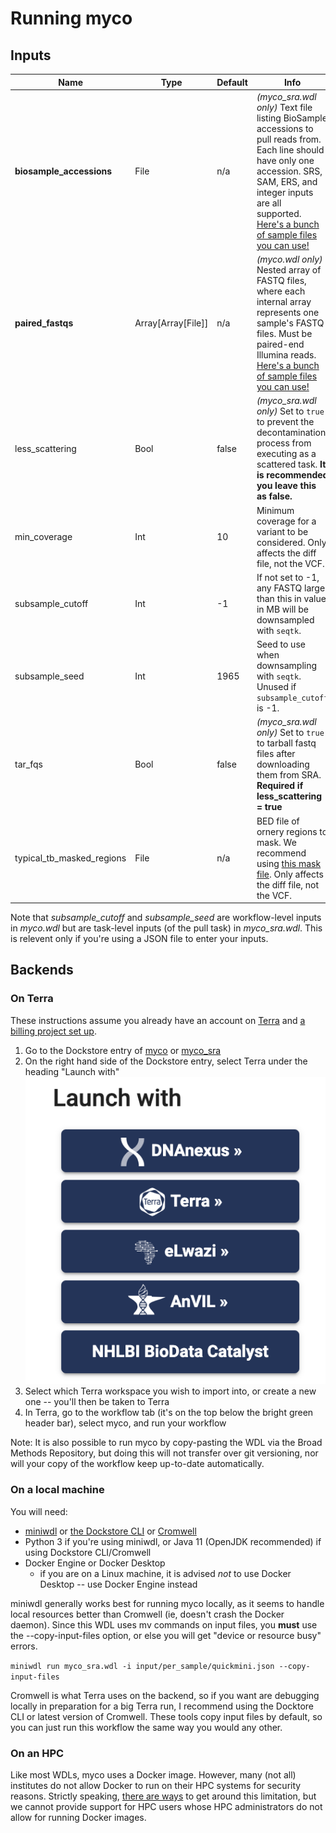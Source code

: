# Running myco

## Inputs
| Name                        | Type                | Default | Info                                                                                                                                                                                                                                                                        |
|---------------------------  |-----------------    |-------- |---------------------------------------------------------------------------------------------------------------------------------------------------------------------------------------------------------------------------------------------------------------------------  |
| **biosample_accessions**    | File                | n/a     | *(myco_sra.wdl only)* Text file listing BioSample accessions to pull reads from. Each line should have only one accession. SRS, SAM, ERS, and integer inputs are all supported. [Here's a bunch of sample files you can use!](https://github.com/aofarrel/SRANWRP/tree/main/inputs/quick_tests)   |
| **paired_fastqs**           | Array[Array[File]]  | n/a     | *(myco.wdl only)* Nested array of FASTQ files, where each internal array represents one sample's FASTQ files. Must be paired-end Illumina reads. [Here's a bunch of sample files you can use!](https://github.com/aofarrel/SRANWRP/tree/main/inputs/quick_tests) |
| less_scattering             | Bool                | false   | *(myco_sra.wdl only)* Set to `true` to prevent the decontamination process from executing as a scattered task. **It is recommended you leave this as false.**                   |
| min_coverage                | Int                 | 10      | Minimum coverage for a variant to be considered. Only affects the diff file, not the VCF.     |
| subsample_cutoff            | Int                 | -1      | If not set to -1, any FASTQ larger than this in value in MB will be downsampled with `seqtk`.     |
| subsample_seed              | Int                 | 1965    | Seed to use when downsampling with `seqtk`. Unused if `subsample_cutoff` is -1.   |
| tar_fqs                     | Bool                | false   | *(myco_sra.wdl only)* Set to `true` to tarball fastq files after downloading them from SRA. **Required if less_scattering = true**   |
| typical_tb_masked_regions   | File                | n/a     | BED file of ornery regions to mask. We recommend using [this mask file](https://github.com/iqbal-lab-org/cryptic_tb_callable_mask/blob/43ec21319209b23f648f32e4868bdf07cf09f2a0/R00000039_repregions.bed). Only affects the diff file, not the VCF.                      |

Note that *subsample_cutoff* and *subsample_seed* are workflow-level inputs in *myco.wdl* but are task-level inputs (of the pull task) in *myco_sra.wdl*. This is relevent only if you're using a JSON file to enter your inputs.

## Backends

### On Terra
These instructions assume you already have an account on [Terra](https://terra.bio/) and [a billing project set up](https://support.terra.bio/hc/en-us/articles/360026182251-How-to-set-up-billing-in-Terra).
1. Go to the Dockstore entry of [myco](https://dockstore.org/workflows/github.com/aofarrel/myco/myco:main?tab=info) or [myco_sra](https://dockstore.org/workflows/github.com/aofarrel/myco/myco_sra:main?tab=info)
2. On the right hand side of the Dockstore entry, select Terra under the heading "Launch with" ![screenshot of launch with UI in Dockstore](./launch_with.png)
3. Select which Terra workspace you wish to import into, or create a new one -- you'll then be taken to Terra
4. In Terra, go to the workflow tab (it's on the top below the bright green header bar), select myco, and run your workflow

Note: It is also possible to run myco by copy-pasting the WDL via the Broad Methods Repository, but doing this will not transfer over git versioning, nor will your copy of the workflow keep up-to-date automatically.

### On a local machine
You will need:
* [miniwdl](https://github.com/chanzuckerberg/miniwdl) or [the Dockstore CLI](https://dockstore.org/quick-start) or [Cromwell](https://github.com/broadinstitute/cromwell)
* Python 3 if you're using miniwdl, or Java 11 (OpenJDK recommended) if using Dockstore CLI/Cromwell
* Docker Engine or Docker Desktop
  * if you are on a Linux machine, it is advised *not* to use Docker Desktop -- use Docker Engine instead

miniwdl generally works best for running myco locally, as it seems to handle local resources better than Cromwell (ie, doesn't crash the Docker daemon). Since this WDL uses mv commands on input files, you **must** use the --copy-input-files option, or else you will get "device or resource busy" errors.

`miniwdl run myco_sra.wdl -i input/per_sample/quickmini.json --copy-input-files`

Cromwell is what Terra uses on the backend, so if you want are debugging locally in preparation for a big Terra run, I recommend using the Docktore CLI or latest version of Cromwell. These tools copy input files by default, so you can just run this workflow the same way you would any other.

### On an HPC
Like most WDLs, myco uses a Docker image. However, many (not all) institutes do not allow Docker to run on their HPC systems for security reasons. Strictly speaking, [there are ways](https://docs.dockstore.org/en/stable/advanced-topics/docker-alternatives.html) to get around this limitation, but we cannot provide support for HPC users whose HPC administrators do not allow for running Docker images.
